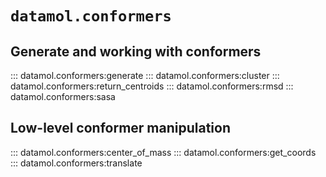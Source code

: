 # `datamol.conformers`

## Generate and working with conformers

::: datamol.conformers:generate
::: datamol.conformers:cluster
::: datamol.conformers:return_centroids
::: datamol.conformers:rmsd
::: datamol.conformers:sasa

## Low-level conformer manipulation

::: datamol.conformers:center_of_mass
::: datamol.conformers:get_coords
::: datamol.conformers:translate
